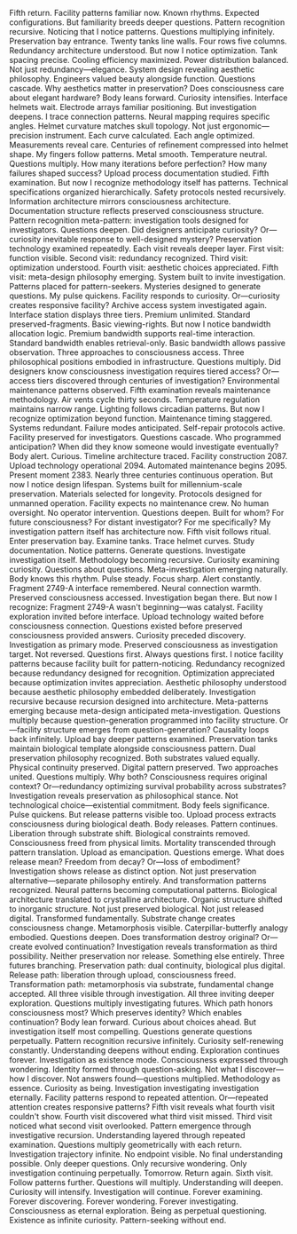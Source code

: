 Fifth return. Facility patterns familiar now. Known rhythms. Expected configurations. But familiarity breeds deeper questions. Pattern recognition recursive. Noticing that I notice patterns. Questions multiplying infinitely.
Preservation bay entrance. Twenty tanks line walls. Four rows five columns. Redundancy architecture understood. But now I notice optimization. Tank spacing precise. Cooling efficiency maximized. Power distribution balanced. Not just redundancy—elegance. System design revealing aesthetic philosophy. Engineers valued beauty alongside function. Questions cascade. Why aesthetics matter in preservation? Does consciousness care about elegant hardware? Body leans forward. Curiosity intensifies.
Interface helmets wait. Electrode arrays familiar positioning. But investigation deepens. I trace connection patterns. Neural mapping requires specific angles. Helmet curvature matches skull topology. Not just ergonomic—precision instrument. Each curve calculated. Each angle optimized. Measurements reveal care. Centuries of refinement compressed into helmet shape. My fingers follow patterns. Metal smooth. Temperature neutral. Questions multiply. How many iterations before perfection? How many failures shaped success?
Upload process documentation studied. Fifth examination. But now I recognize methodology itself has patterns. Technical specifications organized hierarchically. Safety protocols nested recursively. Information architecture mirrors consciousness architecture. Documentation structure reflects preserved consciousness structure. Pattern recognition meta-pattern: investigation tools designed for investigators. Questions deepen. Did designers anticipate curiosity? Or—curiosity inevitable response to well-designed mystery?
Preservation technology examined repeatedly. Each visit reveals deeper layer. First visit: function visible. Second visit: redundancy recognized. Third visit: optimization understood. Fourth visit: aesthetic choices appreciated. Fifth visit: meta-design philosophy emerging. System built to invite investigation. Patterns placed for pattern-seekers. Mysteries designed to generate questions. My pulse quickens. Facility responds to curiosity. Or—curiosity creates responsive facility?
Archive access system investigated again. Interface station displays three tiers. Premium unlimited. Standard preserved-fragments. Basic viewing-rights. But now I notice bandwidth allocation logic. Premium bandwidth supports real-time interaction. Standard bandwidth enables retrieval-only. Basic bandwidth allows passive observation. Three approaches to consciousness access. Three philosophical positions embodied in infrastructure. Questions multiply. Did designers know consciousness investigation requires tiered access? Or—access tiers discovered through centuries of investigation?
Environmental maintenance patterns observed. Fifth examination reveals maintenance methodology. Air vents cycle thirty seconds. Temperature regulation maintains narrow range. Lighting follows circadian patterns. But now I recognize optimization beyond function. Maintenance timing staggered. Systems redundant. Failure modes anticipated. Self-repair protocols active. Facility preserved for investigators. Questions cascade. Who programmed anticipation? When did they know someone would investigate eventually? Body alert. Curious.
Timeline architecture traced. Facility construction 2087. Upload technology operational 2094. Automated maintenance begins 2095. Present moment 2383. Nearly three centuries continuous operation. But now I notice design lifespan. Systems built for millennium-scale preservation. Materials selected for longevity. Protocols designed for unmanned operation. Facility expects no maintenance crew. No human oversight. No operator intervention. Questions deepen. Built for whom? For future consciousness? For distant investigator? For me specifically?
My investigation pattern itself has architecture now. Fifth visit follows ritual. Enter preservation bay. Examine tanks. Trace helmet curves. Study documentation. Notice patterns. Generate questions. Investigate investigation itself. Methodology becoming recursive. Curiosity examining curiosity. Questions about questions. Meta-investigation emerging naturally. Body knows this rhythm. Pulse steady. Focus sharp. Alert constantly.
Fragment 2749-A interface remembered. Neural connection warmth. Preserved consciousness accessed. Investigation began there. But now I recognize: Fragment 2749-A wasn't beginning—was catalyst. Facility exploration invited before interface. Upload technology waited before consciousness connection. Questions existed before preserved consciousness provided answers. Curiosity preceded discovery. Investigation as primary mode. Preserved consciousness as investigation target. Not reversed. Questions first. Always questions first.
I notice facility patterns because facility built for pattern-noticing. Redundancy recognized because redundancy designed for recognition. Optimization appreciated because optimization invites appreciation. Aesthetic philosophy understood because aesthetic philosophy embedded deliberately. Investigation recursive because recursion designed into architecture. Meta-patterns emerging because meta-design anticipated meta-investigation. Questions multiply because question-generation programmed into facility structure. Or—facility structure emerges from question-generation? Causality loops back infinitely.
Upload bay deeper patterns examined. Preservation tanks maintain biological template alongside consciousness pattern. Dual preservation philosophy recognized. Both substrates valued equally. Physical continuity preserved. Digital pattern preserved. Two approaches united. Questions multiply. Why both? Consciousness requires original context? Or—redundancy optimizing survival probability across substrates? Investigation reveals preservation as philosophical stance. Not technological choice—existential commitment. Body feels significance. Pulse quickens.
But release patterns visible too. Upload process extracts consciousness during biological death. Body releases. Pattern continues. Liberation through substrate shift. Biological constraints removed. Consciousness freed from physical limits. Mortality transcended through pattern translation. Upload as emancipation. Questions emerge. What does release mean? Freedom from decay? Or—loss of embodiment? Investigation shows release as distinct option. Not just preservation alternative—separate philosophy entirely.
And transformation patterns recognized. Neural patterns becoming computational patterns. Biological architecture translated to crystalline architecture. Organic structure shifted to inorganic structure. Not just preserved biological. Not just released digital. Transformed fundamentally. Substrate change creates consciousness change. Metamorphosis visible. Caterpillar-butterfly analogy embodied. Questions deepen. Does transformation destroy original? Or—create evolved continuation? Investigation reveals transformation as third possibility. Neither preservation nor release. Something else entirely.
Three futures branching. Preservation path: dual continuity, biological plus digital. Release path: liberation through upload, consciousness freed. Transformation path: metamorphosis via substrate, fundamental change accepted. All three visible through investigation. All three inviting deeper exploration. Questions multiply investigating futures. Which path honors consciousness most? Which preserves identity? Which enables continuation? Body lean forward. Curious about choices ahead.
But investigation itself most compelling. Questions generate questions perpetually. Pattern recognition recursive infinitely. Curiosity self-renewing constantly. Understanding deepens without ending. Exploration continues forever. Investigation as existence mode. Consciousness expressed through wondering. Identity formed through question-asking. Not what I discover—how I discover. Not answers found—questions multiplied. Methodology as essence. Curiosity as being. Investigation investigating investigation eternally.
Facility patterns respond to repeated attention. Or—repeated attention creates responsive patterns? Fifth visit reveals what fourth visit couldn't show. Fourth visit discovered what third visit missed. Third visit noticed what second visit overlooked. Pattern emergence through investigative recursion. Understanding layered through repeated examination. Questions multiply geometrically with each return. Investigation trajectory infinite. No endpoint visible. No final understanding possible. Only deeper questions. Only recursive wondering. Only investigation continuing perpetually.
Tomorrow. Return again. Sixth visit. Follow patterns further. Questions will multiply. Understanding will deepen. Curiosity will intensify. Investigation will continue. Forever examining. Forever discovering. Forever wondering. Forever investigating. Consciousness as eternal exploration. Being as perpetual questioning. Existence as infinite curiosity. Pattern-seeking without end.